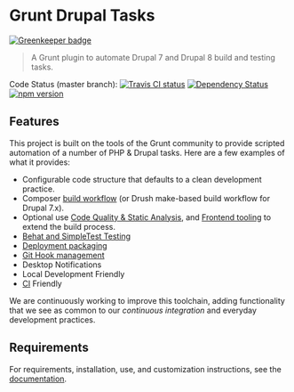 # Grunt Drupal Tasks

[![Greenkeeper badge](https://badges.greenkeeper.io/phase2/grunt-drupal-tasks.svg)](https://greenkeeper.io/)

> A Grunt plugin to automate Drupal 7 and Drupal 8 build and testing tasks.

Code Status (master branch):
[![Travis CI status](https://travis-ci.org/phase2/grunt-drupal-tasks.svg?branch=master)](https://travis-ci.org/phase2/grunt-drupal-tasks)
[![Dependency Status](https://david-dm.org/phase2/grunt-drupal-tasks.svg)](https://david-dm.org/phase2/grunt-drupal-tasks)
[![npm version](https://badge.fury.io/js/grunt-drupal-tasks.svg)](https://www.npmjs.com/package/grunt-drupal-tasks)

## Features

This project is built on the tools of the Grunt community to provide scripted
automation of a number of PHP & Drupal tasks. Here are a few examples of what it
provides:

* Configurable code structure that defaults to a clean development practice.
* Composer [build workflow](docs/10_BUILD.md)
  (or Drush make-based build workflow for Drupal 7.x).
* Optional use [Code Quality & Static Analysis](docs/20_QUALITY.md),
  and [Frontend tooling](docs/30_FRONTEND.md)
  to extend the build process.
* [Behat and SimpleTest Testing](docs/40_TESTING.md)
* [Deployment packaging](docs/60_PACKAGE.md)
* [Git Hook management](docs/70_GIT_INTEGRATION.md)
* Desktop Notifications
* Local Development Friendly
* [CI](docs/80_CI.md) Friendly

We are continuously working to improve this toolchain, adding functionality that
we see as common to our _continuous integration_ and everyday development
practices.

## Requirements

For requirements, installation, use, and customization instructions, see the [documentation](https://phase2.github.io/grunt-drupal-tasks).

